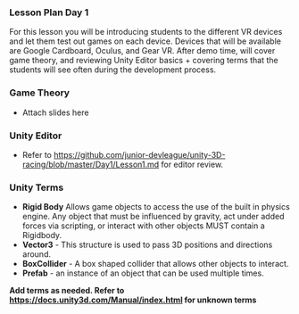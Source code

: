 ### Lesson Plan Day 1

For this lesson you will be introducing students to the different VR devices and let them test out games on each device. Devices that will be available are Google
Cardboard, Oculus, and Gear VR. After demo time, will cover game theory, and reviewing Unity Editor basics + covering terms that the students will see often during the development process.


### Game Theory
  - Attach slides here
  
### Unity Editor
  - Refer to https://github.com/junior-devleague/unity-3D-racing/blob/master/Day1/Lesson1.md for editor review.
  
### Unity Terms
  - **Rigid Body** Allows game objects to access the use of the built in physics engine. Any object that must be influenced by gravity, act under added forces via scripting, or interact with other objects MUST contain a Rigidbody.
  - **Vector3** - This structure is used to pass 3D positions and directions around.
  - **BoxCollider** - A box shaped collider that allows other objects to interact. 
  - **Prefab** - an instance of an object that can be used multiple times.
 
 **Add terms as needed. Refer to https://docs.unity3d.com/Manual/index.html for unknown terms** 
